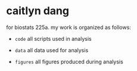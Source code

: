 # caitlyn dang

 for biostats 225a. my work is organized as follows:

- `code` all scripts used in analysis

- `data` all data used for analysis

- `figures` all figures produced during analysis